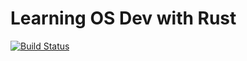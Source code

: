 # Learning OS Dev with Rust

[![Build Status](https://travis-ci.org/jemtucker/opsys.svg?branch=master)](https://travis-ci.org/jemtucker/opsys)